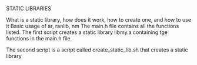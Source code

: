 STATIC LIBRARIES

What is a static library, how does it work, how to create one, and how to use it
Basic usage of ar, ranlib, nm
The main.h file contains all the functions listed.
The first script creates a static library libmy.a containing tge functions in the main.h file.

The second script is a script called create_static_lib.sh that creates a static library
